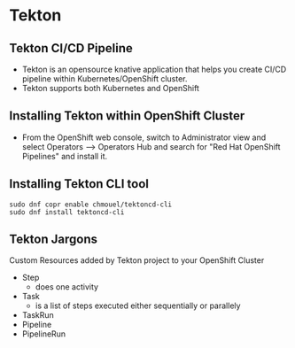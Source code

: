 # Tekton

## Tekton CI/CD Pipeline
- Tekton is an opensource knative application that helps you create CI/CD 
  pipeline within Kubernetes/OpenShift cluster.
- Tekton supports both Kubernetes and OpenShift

## Installing Tekton within OpenShift Cluster
- From the OpenShift web console, switch to Administrator view and select Operators --> Operators Hub 
  and search for "Red Hat OpenShift Pipelines" and install it.

## Installing Tekton CLI tool
```
sudo dnf copr enable chmouel/tektoncd-cli
sudo dnf install tektoncd-cli
```

## Tekton Jargons
Custom Resources added by Tekton project to your OpenShift Cluster
- Step
   - does one activity
- Task
   - is a list of steps executed either sequentially or parallely
- TaskRun
- Pipeline
- PipelineRun 
